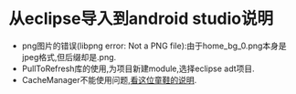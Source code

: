# 从eclipse导入到android studio说明
- png图片的错误(libpng error: Not a PNG file):由于home_bg_0.png本身是jpeg格式,但后缀却是.png.
- PullToRefresh库的使用,为项目新建module,选择eclipse adt项目.
- CacheManager不能使用问题,[看这位童鞋的说明](https://github.com/matrixcloud/SimpleReader/issues/2).
